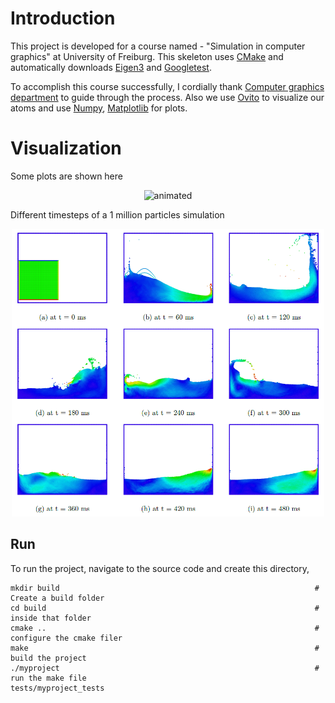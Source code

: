 # Introduction
This project is developed for a course named - "Simulation in computer graphics" at University of Freiburg.
This skeleton uses [CMake](https://cmake.org/) and  automatically downloads [Eigen3](https://eigen.tuxfamily.org/) and
[Googletest](https://github.com/google/googletest).

To accomplish this course successfully, I cordially thank [Computer graphics department](https://cg.informatik.uni-freiburg.de/index.htm) to guide through the process. Also we use [Ovito](https://www.ovito.org/about/) to visualize our atoms and use  [Numpy](https://numpy.org/), [Matplotlib](https://matplotlib.org/) for plots.

# Visualization
Some plots are shown here 

<p align="center">
  <img src="figs/square_knob.gif" alt="animated" width="300" />
</p>

Different timesteps of a 1 million particles simulation
<p align="center">
  <img src="figs/image_1.PNG" width="500"/>
</p>

## Run
To run the project, navigate to the source code and create this directory,
```
mkdir build                                                         # Create a build folder
cd build                                                            # inside that folder
cmake ..                                                            # configure the cmake filer
make                                                                # build the project
./myproject                                                         # run the make file
tests/myproject_tests
```  
